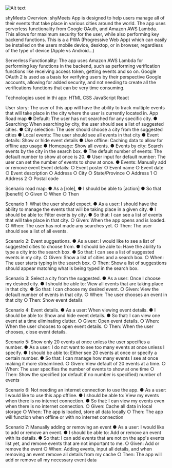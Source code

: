 ![Alt text](https://file%2B.vscode-resource.vscode-cdn.net/c%3A/Users/shaya/OneDrive/Documents/cfFullStack/Task%204/meet-app/src/img/Large%20Screenshot.PNG?version%3D1685465116502)

shyMeets Overview:
shyMeets App is designed to help users manage all of their events that take place in various cities around the world. The app uses serverless functionality from Google OAuth, and Amazon AWS Lambda. This allows for maximum security for the user, while also performing key backend functions. This is a a PWA (Progressive Web App) which can easily be installed on the users mobile device, desktop, or in browser, regardless of the type of device (Apple vs Android...)

Serverless Functionality:
The app uses Amazon AWS Lambda for performing key functions in the backend, such as performing verification functions like receiving access token, getting events and so on.
Google OAuth 2 is used as a basis for verifying users by their perspective Google accounts, allowing for added security, and not needing to create all the verifications functions that can be very time consuming.

Technologies used in thi app:
HTML
CSS
JavaScript 
React

User story:
The user of this app will have the ability to track multiple events that will take place in the city
where the user is currently located in.
App Road map
● Default: The user has not searched for any specific city.
● Searching: When searching by city, the user should see a list of suggested cities.
● City selection: The user should choose a city from the suggested cities
● Local events: The user should see all events in that city
● Event details: Show or hide event details
● Use offline: Caching data to allow for offline app usage
● Homepage: Show all events.
● Events by city: Search events by the city in the search box.
● The default number of events: The default number to show at once is 20.
● User input for default number: The user can set the number of events to show at once.
● Events: Manually add or remove event
    Event details:
        ○ Event poster
        ○ Event name
        ○ Event date
        ○ Event description
        ○ Address
        ○ City
        ○ State/Province
        ○ Address 1
        ○ Address 2
        ○ Postal code

Scenario road map:
    ● As a [role],
    ● I should be able to [action]
    ● So that [benefit]
        ○ Given
        ○ When
        ○ Then

Scenario 1: What the user should expect.
    ● As a user: I should have the ability to manage the events that will be taking place in a given city.
    ● I should be able to: Filter events by city.
    ● So that: I can see a list of events that will take place in that city.
        ○ Given: When the app opens and is loaded.
        ○ When: The user has not made any searches yet.
        ○ Then: The user should see a list of all events.

Scenario 2: Event suggestions.
    ● As a user: I would like to see a list of suggested cities to choose from.
    ● I should be able to: Have the ability to type a city into the search box.
    ● So that: I can see a list of suggested events in my city.
        ○ Given: Show a list of cities and a search box.
        ○ When: The user starts typing in the search box.
        ○ Then: Show a list of suggestions should appear matching what is being typed in the search box.

Scenario 3: Select a city from the suggested.
    ● As a user: Once I choose my desired city.
    ● I should be able to: View all events that are taking place in that city.
    ● So that: I can choose my desired event.
        ○ Given: View the default number of events in that city.
        ○ When: The user chooses an event in that city
        ○ Then: Show event details

Scenario 4: Event details.
    ● As a user: When viewing event details.
    ● I should be able to: Show and hide event details.
    ● So that: I can view one event at a time eliminating clutter.
        ○ Given: Open event details.
        ○ When: When the user chooses to open event details.
        ○ Then: When the user chooses, close event details.

Scenario 5: Show only 20 events at once unless the user specifies a number.
    ● As a user: I do not want to see too many events at once unless I specify.
    ● I should be able to: Either see 20 events at once or specify a certain number.
    ● So that: I can manage how many events I see at once making it more streamlined.
        ○ Given: View default of 20 events at a time.
        ○ When: The user specifies the number of events to show at one time
        ○ Then: Show the specified (or default if no number is specified) number of events

Scenario 6: Not needing an internet connection to use the app.
    ● As a user: I would like to use this app offline.
    ● I should be able to: View my events when there is no internet connection.
    ● So that: I can view my events even when there is no internet connection.
        ○ Given: Cache all data in local storage
        ○ When: The app is loaded, store all data locally
        ○ Then: The app will function when offline or with no internet connection

Scenario 7: Manually adding or removing an event
    ● As a user: I would like to add or remove an event.
    ● I should be able to: Add or remove an event with its details.
    ● So that: I can add events that are not on the app's events list yet, and remove events that are not important to me.
        ○ Given: Add or remove the event
        ○ When: Adding events, input all details, and when removing an event remove all details from my cache
        ○ Then: The app will add or remove all my necessary event data